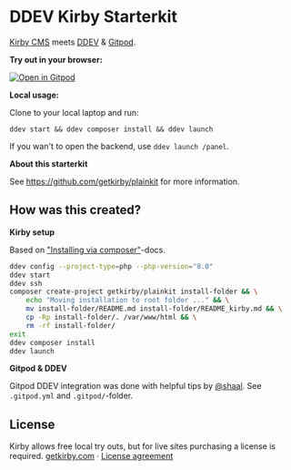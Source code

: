 
# DDEV Kirby Starterkit

[Kirby CMS](https://getkirby.com/) meets [DDEV](https://ddev.com/) & [Gitpod](https://gitpod.io/).

**Try out in your browser:**

[![Open in Gitpod](https://gitpod.io/button/open-in-gitpod.svg)](https://gitpod.io/#https://github.com/mandrasch/ddev-kirby-plainkit/)

**Local usage:**

Clone to your local laptop and run:

```
ddev start && ddev composer install && ddev launch
```

If you wan't to open the backend, use `ddev launch /panel`.

**About this starterkit**

See https://github.com/getkirby/plainkit for more information.

## How was this created?

**Kirby setup**

Based on ["Installing via composer"](https://getkirby.com/docs/cookbook/setup/composer#installing-composer)-docs.

```bash
ddev config --project-type=php --php-version="8.0"
ddev start
ddev ssh
composer create-project getkirby/plainkit install-folder && \
    echo "Moving installation to root folder ..." && \
    mv install-folder/README.md install-folder/README_kirby.md && \
    cp -Rp install-folder/. /var/www/html && \
    rm -rf install-folder/
exit 
ddev composer install
ddev launch
```

**Gitpod & DDEV**

Gitpod DDEV integration was done with helpful tips by [@shaal](https://github.com/shaal). See `.gitpod.yml` and `.gitpod/`-folder.

## License

Kirby allows free local try outs, but for live sites purchasing a license is required.
[getkirby.com](https://getkirby.com) · [License agreement](https://getkirby.com/license)
